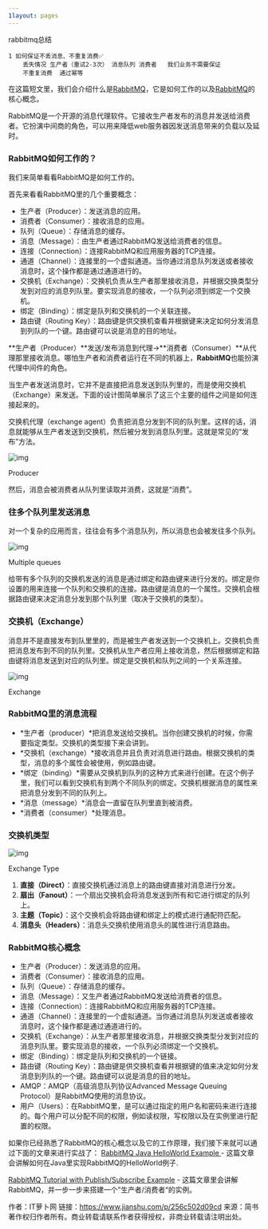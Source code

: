 ```yaml
---
1layout: pages
---
```


rabbitmq总结

```
1 如何保证不丢消息、不重复消费✅
	丢失情况 生产者（重试2-3次） 消息队列 消费者   我们业务不需要保证
	不重复消费  通过幂等

```

在这篇短文里，我们会介绍什么是[RabbitMQ](http://www.javaguides.net/p/rabbitmq-java-tutorial-with-examples.html)，它是如何工作的以及[RabbitMQ](http://www.javaguides.net/p/rabbitmq-java-tutorial-with-examples.html)的核心概念。

RabbitMQ是一个开源的消息代理软件。它接收生产者发布的消息并发送给消费者。它扮演中间商的角色，可以用来降低web服务器因发送消息带来的负载以及延时。

### RabbitMQ如何工作的？

我们来简单看看RabbitMQ是如何工作的。

首先来看看RabbitMQ里的几个重要概念：

- 生产者（Producer）：发送消息的应用。
- 消费者（Consumer）：接收消息的应用。
- 队列（Queue）：存储消息的缓存。
- 消息（Message）：由生产者通过RabbitMQ发送给消费者的信息。
- 连接（Connection）：连接RabbitMQ和应用服务器的TCP连接。
- 通道（Channel）：连接里的一个虚拟通道。当你通过消息队列发送或者接收消息时，这个操作都是通过通道进行的。
- 交换机（Exchange）：交换机负责从生产者那里接收消息，并根据交换类型分发到对应的消息列队里。要实现消息的接收，一个队列必须到绑定一个交换机。
- 绑定（Binding）：绑定是队列和交换机的一个关联连接。
- 路由键（Routing Key）：路由键是供交换机查看并根据键来决定如何分发消息到列队的一个键。路由键可以说是消息的目的地址。

**生产者（Producer）**发送/发布消息到代理->**消费者（Consumer）**从代理那里接收消息。哪怕生产者和消费者运行在不同的机器上，**RabbitMQ**也能扮演代理中间件的角色。

当生产者发送消息时，它并不是直接把消息发送到队列里的，而是使用交换机（Exchange）来发送。下面的设计图简单展示了这三个主要的组件之间是如何连接起来的。

交换机代理（exchange agent）负责把消息分发到不同的队列里。这样的话，消息就能够从生产者发送到交换机，然后被分发到消息队列里。这就是常见的“发布”方法。

![img](https:////upload-images.jianshu.io/upload_images/15423847-a993cb2f86e90797.jpg-itluobo?imageMogr2/auto-orient/strip|imageView2/2/w/871/format/webp)

Producer

然后，消息会被消费者从队列里读取并消费，这就是“消费”。

### 往多个队列里发送消息

对一个复杂的应用而言，往往会有多个消息队列，所以消息也会被发往多个队列。



![img](https:////upload-images.jianshu.io/upload_images/15423847-3bc16e912d7edbc2.jpg-itluobo?imageMogr2/auto-orient/strip|imageView2/2/w/934/format/webp)

Multiple queues

给带有多个队列的交换机发送的消息是通过绑定和路由键来进行分发的。绑定是你设置的用来连接一个队列和交换机的连接。路由键是消息的一个属性。交换机会根据路由键来决定消息分发到那个队列里（取决于交换机的类型）。

### 交换机（Exchange）

消息并不是直接发布到队里里的，而是被生产者发送到一个交换机上。交换机负责把消息发布到不同的队列里。交换机从生产者应用上接收消息，然后根据绑定和路由键将消息发送到对应的队列里。绑定是交换机和队列之间的一个关系连接。



![img](https:////upload-images.jianshu.io/upload_images/15423847-64968e7b1f06b8d0.jpg-itluobo?imageMogr2/auto-orient/strip|imageView2/2/w/520/format/webp)

Exchange

### RabbitMQ里的消息流程

- *生产者（producer）*把消息发送给交换机。当你创建交换机的时候，你需要指定类型。交换机的类型接下来会讲到。
- *交换机（exchange）*接收消息并且负责对消息进行路由。根据交换机的类型，消息的多个属性会被使用，例如路由键。
- *绑定（binding）*需要从交换机到队列的这种方式来进行创建。在这个例子里，我们可以看到交换机有到两个不同队列的绑定。交换机根据消息的属性来把消息分发到不同的队列上。
- *消息（message）*消息会一直留在队列里直到被消费。
- *消费者（consumer）*处理消息。

### 交换机类型

![img](https:////upload-images.jianshu.io/upload_images/15423847-0c9b03fc31e8ac5a.jpg-itluobo?imageMogr2/auto-orient/strip|imageView2/2/w/1200/format/webp)

Exchange Type

1. **直接（Direct）**：直接交换机通过消息上的路由键直接对消息进行分发。
2. **扇出（Fanout）**：一个扇出交换机会将消息发送到所有和它进行绑定的队列上。
3. **主题（Topic）**：这个交换机会将路由键和绑定上的模式进行通配符匹配。
4. **消息头（Headers）**：消息头交换机使用消息头的属性进行消息路由。

### RabbitMQ核心概念

- 生产者（Producer）：发送消息的应用。
- 消费者（Consumer）：接收消息的应用。
- 队列（Queue）：存储消息的缓存。
- 消息（Message）：又生产者通过RabbitMQ发送给消费者的信息。
- 连接（Connection）：连接RabbitMQ和应用服务器的TCP连接。
- 通道（Channel）：连接里的一个虚拟通道。当你通过消息队列发送或者接收消息时，这个操作都是通过通道进行的。
- 交换机（Exchange）：从生产者那里接收消息，并根据交换类型分发到对应的消息列队里。要实现消息的接收，一个队列必须绑定一个交换机。
- 绑定（Binding）：绑定是队列和交换机的一个链接。
- 路由键（Routing Key）：路由键是供交换机查看并根据键的值来决定如何分发消息到列队的一个键。路由键可以说是消息的目的地址。
- AMQP：AMQP（高级消息队列协议Advanced Message Queuing Protocol）是RabbitMQ使用的消息协议。
- 用户（Users）：在RabbitMQ里，是可以通过指定的用户名和密码来进行连接的。每个用户可以分配不同的权限，例如读权限，写权限以及在实例里进行配置的权限。

如果你已经熟悉了RabbitMQ的核心概念以及它的工作原理，我们接下来就可以通过下面的文章来进行实战了：
 [RabbitMQ Java HelloWorld Example ](http://www.javaguides.net/2018/12/rabbitmq-java-helloworld-example.html) - 这篇文章会讲解如何在Java里实现RabbitMQ的HelloWorld例子.

[RabbitMQ Tutorial with Publish/Subscribe Example](http://www.javaguides.net/2018/12/rabbitmq-tutorial-with-publishsubscribe-example.html) - 这篇文章里会讲解RabbitMQ，并一步一步来搭建一个”生产者/消费者“的实例。



作者：IT萝卜网
链接：https://www.jianshu.com/p/256c502d09cd
来源：简书
著作权归作者所有。商业转载请联系作者获得授权，非商业转载请注明出处。